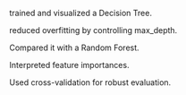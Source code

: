trained and visualized a Decision Tree.

reduced overfitting by controlling max_depth.

Compared it with a Random Forest.

Interpreted feature importances.

Used cross-validation for robust evaluation.
